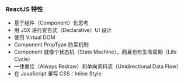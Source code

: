 ### ReactJS 特性

-   基于组件（Component）化思考
-   用 JSX 进行宣告式（Declarative）UI 设计
-   使用 Virtual DOM
-   Component PropType 防呆机制
-   Component 就像个状态机（State Machine），而且也有生命周期（Life Cycle）
-   一律重绘（Always Redraw）和单向资料流（Unidirectional Data Flow）
-   在 JavaScript 里写 CSS：Inline Style

